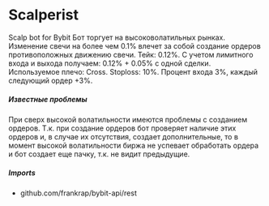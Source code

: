 # Scalperist
Scalp bot for Bybit
Бот торгует на высоковолатильных рынках. Изменение свечи на более чем 0.1% влечет за собой создание ордеров противоположных движению свечи. Тейк: 0.12%.
С учетом лимитного входа и выхода получаем: 0.12% + 0.05% с одной сделки.
Используемое плечо: Cross.
Stoploss: 10%.
Процент входа 3%, каждый следующий ордер +3%. 

##### Известные проблемы
При сверх высокой волатильности имеются проблемы с созданием ордеров. Т.к. при создание ордеров бот проверяет наличие этих ордеров и, в случае их отсутствия, создает дополнительные, то в момент высокой волатильности биржа не успевает обработать ордера и бот создает еще пачку, т.к. не видит предыдущие.

##### Imports
- github.com/frankrap/bybit-api/rest
